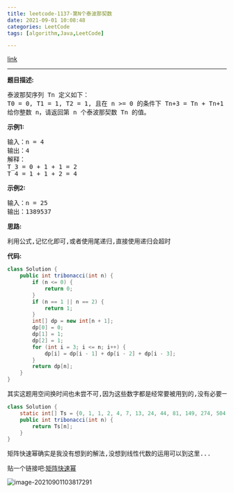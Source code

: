 ```yaml
---
title: leetcode-1137-第N个泰波那契数
date: 2021-09-01 10:08:48
categories: LeetCode
tags: [algorithm,Java,LeetCode]

---
```


[link](https://leetcode-cn.com/problems/n-th-tribonacci-number/)

<hr/>

**题目描述:**

<pre>
泰波那契序列 Tn 定义如下： 
T0 = 0, T1 = 1, T2 = 1, 且在 n >= 0 的条件下 Tn+3 = Tn + Tn+1 + Tn+2
给你整数 n，请返回第 n 个泰波那契数 Tn 的值。
</pre>

**示例1:**

<pre>
输入：n = 4
输出：4
解释：
T_3 = 0 + 1 + 1 = 2
T_4 = 1 + 1 + 2 = 4
</pre>

**示例2:**

<pre>
输入：n = 25
输出：1389537
</pre>

**思路:**

<pre>
利用公式,记忆化即可,或者使用尾递归,直接使用递归会超时
</pre>

**代码:**

```java
class Solution {
    public int tribonacci(int n) {
        if (n <= 0) {
            return 0;
        }
        if (n == 1 || n == 2) {
            return 1;
        }
        int[] dp = new int[n + 1];
        dp[0] = 0;
        dp[1] = 1;
        dp[2] = 1;
        for (int i = 3; i <= n; i++) {
            dp[i] = dp[i - 1] + dp[i - 2] + dp[i - 3];
        }
        return dp[n];
    }
}
```

<pre>
其实这题用空间换时间也未尝不可,因为这些数字都是经常要被用到的,没有必要一一枚举
</pre>

```java
class Solution {
    static int[] Ts = {0, 1, 1, 2, 4, 7, 13, 24, 44, 81, 149, 274, 504, 927, 1705, 3136, 5768, 10609, 19513, 35890, 66012, 121415, 223317, 410744, 755476, 1389537, 2555757, 4700770, 8646064, 15902591, 29249425, 53798080, 98950096, 181997601, 334745777, 615693474, 1132436852, 2082876103};
    public int tribonacci(int n) {
        return Ts[n];
    }
}
```

<pre>
矩阵快速幂确实是我没有想到的解法,没想到线性代数的运用可以到这里...
</pre>

贴一个链接吧:[矩阵快速幂](https://leetcode-cn.com/problems/n-th-tribonacci-number/solution/gong-shui-san-xie-yi-ti-si-jie-die-dai-d-m1ie/)

![image-20210901103817291](https://gitee.com/cao_ziqiang/img/raw/master/20210901103817.png)

